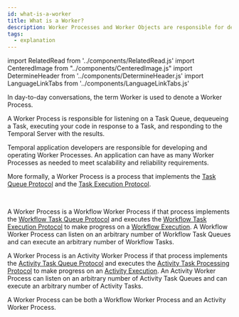 ```yaml
---
id: what-is-a-worker
title: What is a Worker?
description: Worker Processes and Worker Objects are responsible for dequeueing Tasks and executing code in response to those Tasks.
tags:
  - explanation
---
```


import RelatedRead from '../components/RelatedRead.js'
import CenteredImage from "../components/CenteredImage.js"
import DetermineHeader from '../components/DetermineHeader.js'
import LanguageLinkTabs from '../components/LanguageLinkTabs.js'

<DetermineHeader
hLevel={props.hLevel}
hText={props.hText}
/>

In day-to-day conversations, the term Worker is used to denote a Worker Process.

A Worker Process is responsible for listening on a Task Queue, dequeueing a Task, executing your code in response to a Task, and responding to the Temporal Server with the results.

Temporal application developers are responsible for developing and operating Worker Processes.
An application can have as many Worker Processes as needed to meet scalability and reliability requirements.

<RelatedRead
text="How to operate to Workers"
goTo="#"
tagChar="g"
/>

<RelatedRead
text="How to develop a Worker in Go"
goTo="/docs/content/how-to-develop-a-worker-in-go"
tagChar="g"
/>

<RelatedRead
text="How to develop a Worker in Java"
goTo="/docs/content/how-to-develop-a-worker-in-java"
tagChar="g"
/>

<RelatedRead
text="How to develop a Worker in Node.js"
goTo="/docs/content/how-to-develop-a-worker-in-node"
tagChar="g"
/>

<RelatedRead
text="How to develop a Worker in PHP"
goTo="/docs/content/how-to-develop-a-worker-in-php"
tagChar="g"
/>

More formally, a Worker Process is a process that implements the [Task Queue Protocol](#) and the [Task Execution Protocol](#).

<!-- Component diagram -->
<CenteredImage
imagePath="/diagrams/worker-entity-relationship.svg"
imageSize="75"
/>

<br/>

A Worker Process is a Workflow Worker Process if that process implements the [Workflow Task Queue Protocol](#) and executes the [Workflow Task Execution Protocol](#) to make progress on a [Workflow Execution](#).
A Workflow Worker Process can listen on an arbitrary number of Workflow Task Queues and can execute an arbitrary number of Workflow Tasks.

A Worker Process is an Activity Worker Process if that process implements the [Activity Task Queue Protocol](#) and executes the [Activity Task Processing Protocol](#) to make progress on an [Activity Execution](#).
An Activity Worker Process can listen on an arbitrary number of Activity Task Queues and can execute an arbitrary number of Activity Tasks.

A Worker Process can be both a Workflow Worker Process and an Activity Worker Process.

<!-- Meta model of Worker Processes -->
<CenteredImage
imagePath="/diagrams/worker-process-and-task-queues.svg"
imageSize="75"
/>

<br/>
